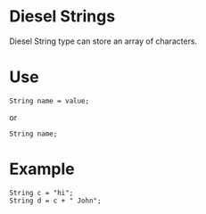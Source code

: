 # Diesel Strings
Diesel String type can store an array of characters.
# Use
    
    String name = value;
or

    String name;
# Example
    
    String c = "hi";
    String d = c + " John";